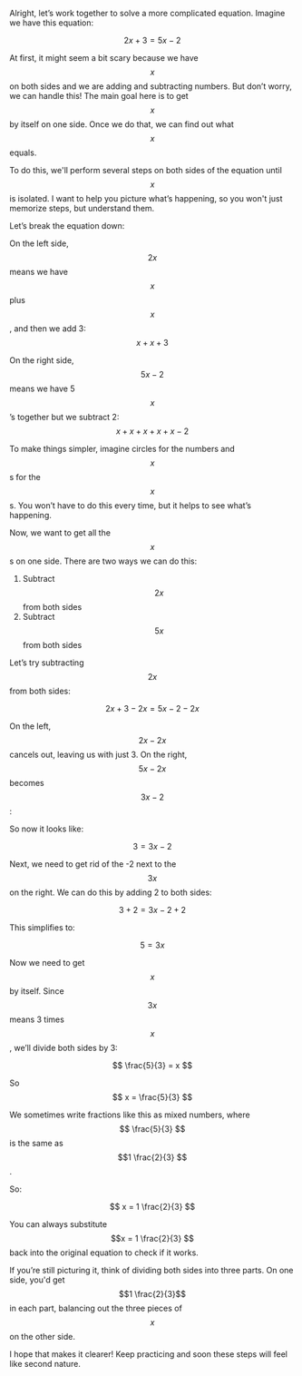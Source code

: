 Alright, let’s work together to solve a more complicated equation. Imagine we have this equation: 

$$2x + 3 = 5x - 2$$

At first, it might seem a bit scary because we have $$x$$ on both sides and we are adding and subtracting numbers. But don’t worry, we can handle this! The main goal here is to get $$x$$ by itself on one side. Once we do that, we can find out what $$x$$ equals.

To do this, we'll perform several steps on both sides of the equation until $$x$$ is isolated. I want to help you picture what’s happening, so you won't just memorize steps, but understand them.

Let’s break the equation down:

On the left side, $$2x$$ means we have $$x$$ plus $$x$$, and then we add 3: 
$$x + x + 3$$

On the right side, $$5x - 2$$ means we have 5 $$x$$’s together but we subtract 2: 
$$x + x + x + x + x - 2$$

To make things simpler, imagine circles for the numbers and $$x$$s for the $$x$$s. You won’t have to do this every time, but it helps to see what’s happening.

Now, we want to get all the $$x$$s on one side. There are two ways we can do this:

1. Subtract $$2x$$ from both sides
2. Subtract $$5x$$ from both sides

Let’s try subtracting $$2x$$ from both sides:

$$ 2x + 3 - 2x = 5x - 2 - 2x $$

On the left, $$2x - 2x$$ cancels out, leaving us with just 3. On the right, $$5x - 2x$$ becomes $$3x - 2$$:

So now it looks like:

$$ 3 = 3x - 2 $$

Next, we need to get rid of the -2 next to the $$3x$$ on the right. We can do this by adding 2 to both sides:

$$ 3 + 2 = 3x - 2 + 2 $$

This simplifies to:

$$ 5 = 3x $$

Now we need to get $$x$$ by itself. Since $$3x$$ means 3 times $$x$$, we’ll divide both sides by 3:

$$ \frac{5}{3} = x $$

So $$ x = \frac{5}{3} $$

We sometimes write fractions like this as mixed numbers, where $$ \frac{5}{3} $$ is the same as $$1 \frac{2}{3} $$.

So:

$$ x = 1 \frac{2}{3} $$

You can always substitute $$x = 1 \frac{2}{3} $$ back into the original equation to check if it works.

If you’re still picturing it, think of dividing both sides into three parts. On one side, you'd get $$1 \frac{2}{3}$$ in each part, balancing out the three pieces of $$x$$ on the other side.

I hope that makes it clearer! Keep practicing and soon these steps will feel like second nature.
